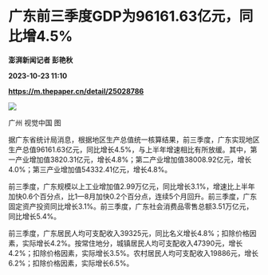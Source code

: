 # 广东前三季度GDP为96161.63亿元，同比增4.5%
**澎湃新闻记者 彭艳秋**

**2023-10-23 11:10**

**https://m.thepaper.cn/detail/25028786**

![](https://imagecloud.thepaper.cn/thepaper/image/275/257/993.jpg)

广州 视觉中国 图

据广东省统计局消息，根据地区生产总值统一核算结果，前三季度，广东实现地区生产总值96161.63亿元，同比增长4.5%，与上半年增速相比有所放缓。其中，第一产业增加值3820.31亿元，增长4.8%；第二产业增加值38008.92亿元，增长4.0%；第三产业增加值54332.41亿元，增长4.8%。

前三季度，广东规模以上工业增加值2.99万亿元，同比增长3.1%，增速比上半年加快0.6个百分点，比1—8月加快0.2个百分点，连续5个月回升。前三季度，广东固定资产投资同比增长3.1%。前三季度，广东社会消费品零售总额3.51万亿元，同比增长5.4%。

前三季度，广东居民人均可支配收入39325元，同比名义增长4.8%；扣除价格因素，实际增长4.2%。按常住地分，城镇居民人均可支配收入47390元，增长4.2%；扣除价格因素，实际增长3.5%。农村居民人均可支配收入19886元，增长6.2%；扣除价格因素，实际增长6.5%。